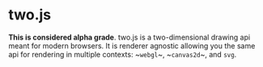 two.js
======

__This is considered alpha grade__. two.js is a two-dimensional drawing api meant for modern browsers. It is renderer agnostic allowing you the same api for rendering in multiple contexts: ~`webgl`~, ~`canvas2d`~, and `svg`.